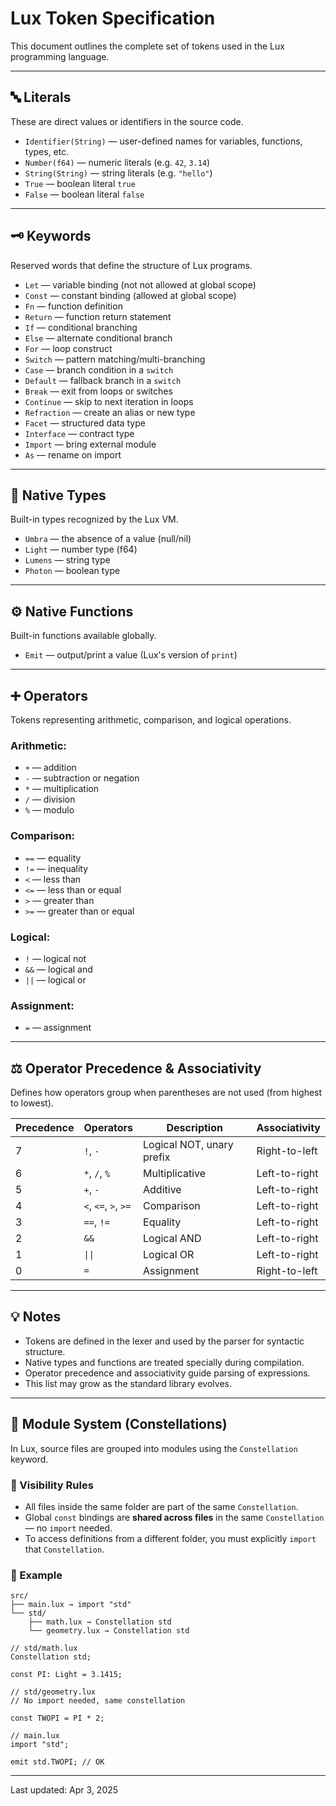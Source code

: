 # Lux Token Specification

This document outlines the complete set of tokens used in the Lux programming language.

---

## 🔤 Literals

These are direct values or identifiers in the source code.

- `Identifier(String)` — user-defined names for variables, functions, types, etc.
- `Number(f64)` — numeric literals (e.g. `42`, `3.14`)
- `String(String)` — string literals (e.g. `"hello"`)
- `True` — boolean literal `true`
- `False` — boolean literal `false`

---

## 🗝️ Keywords

Reserved words that define the structure of Lux programs.

- `Let` — variable binding (not not allowed at global scope)
- `Const` — constant binding (allowed at global scope)
- `Fn` — function definition
- `Return` — function return statement
- `If` — conditional branching
- `Else` — alternate conditional branch
- `For` — loop construct
- `Switch` — pattern matching/multi-branching
- `Case` — branch condition in a `switch`
- `Default` — fallback branch in a `switch`
- `Break` — exit from loops or switches
- `Continue` — skip to next iteration in loops
- `Refraction` — create an alias or new type
- `Facet` — structured data type
- `Interface` — contract type
- `Import` — bring external module
- `As` — rename on import

---

## 🧬 Native Types

Built-in types recognized by the Lux VM.

- `Umbra` — the absence of a value (null/nil)
- `Light` — number type (f64)
- `Lumens` — string type
- `Photon` — boolean type

---

## ⚙️ Native Functions

Built-in functions available globally.

- `Emit` — output/print a value (Lux's version of `print`)

---

## ➕ Operators

Tokens representing arithmetic, comparison, and logical operations.

### Arithmetic:

- `+` — addition
- `-` — subtraction or negation
- `*` — multiplication
- `/` — division
- `%` — modulo

### Comparison:

- `==` — equality
- `!=` — inequality
- `<` — less than
- `<=` — less than or equal
- `>` — greater than
- `>=` — greater than or equal

### Logical:

- `!` — logical not
- `&&` — logical and
- `||` — logical or

### Assignment:

- `=` — assignment

---

## ⚖️ Operator Precedence & Associativity

Defines how operators group when parentheses are not used (from highest to lowest).

| Precedence | Operators            | Description               | Associativity |
| ---------- | -------------------- | ------------------------- | ------------- |
| 7          | `!`, `-`             | Logical NOT, unary prefix | Right-to-left |
| 6          | `*`, `/`, `%`        | Multiplicative            | Left-to-right |
| 5          | `+`, `-`             | Additive                  | Left-to-right |
| 4          | `<`, `<=`, `>`, `>=` | Comparison                | Left-to-right |
| 3          | `==`, `!=`           | Equality                  | Left-to-right |
| 2          | `&&`                 | Logical AND               | Left-to-right |
| 1          | `\|\|`               | Logical OR                | Left-to-right |
| 0          | `=`                  | Assignment                | Right-to-left |

---

## 💡 Notes

- Tokens are defined in the lexer and used by the parser for syntactic structure.
- Native types and functions are treated specially during compilation.
- Operator precedence and associativity guide parsing of expressions.
- This list may grow as the standard library evolves.

---

## 🌌 Module System (Constellations)

In Lux, source files are grouped into modules using the `Constellation` keyword.

### 💫 Visibility Rules

- All files inside the same folder are part of the same `Constellation`.
- Global `const` bindings are **shared across files** in the same `Constellation` — no `import` needed.
- To access definitions from a different folder, you must explicitly `import` that `Constellation`.

### 📁 Example

```
src/
├── main.lux → import "std"
└── std/
    ├── math.lux → Constellation std
    └── geometry.lux → Constellation std
```

```
// std/math.lux
Constellation std;

const PI: Light = 3.1415;

// std/geometry.lux
// No import needed, same constellation

const TWOPI = PI * 2;

// main.lux
import "std";

emit std.TWOPI; // OK
```

---

Last updated: Apr 3, 2025
